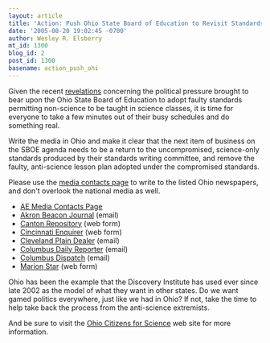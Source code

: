 ```yaml
---
layout: article
title: 'Action: Push Ohio State Board of Education to Revisit Standards'
date: '2005-08-20 19:02:45 -0700'
author: Wesley R. Elsberry
mt_id: 1300
blog_id: 2
post_id: 1300
basename: action_push_ohi
---
```

Given the recent [revelations](http://www.pandasthumb.org/archives/2005/08/ohio_bombshell.html) concerning the political pressure brought to bear upon the Ohio State Board of Education to adopt faulty standards permitting non-science to be taught in science classes, it is time for everyone to take a few minutes out of their busy schedules and do something real. 

Write the media in Ohio and make it clear that the next item of business on the SBOE agenda needs to be a return to the uncompromised, science-only standards produced by their standards writing committee, and remove the faulty, anti-science lesson plan adopted under the compromised standards.

Please use the [media contacts page](http://www.antievolution.org/features/media.html) to write to the listed Ohio newspapers, and don't overlook the national media as well. 

<aside>

* [AE Media Contacts Page](http://www.antievolution.org/features/media.html)
* [Akron Beacon Journal](mailto:vop@thebeaconjournal.com) (email)
* [Canton Repository](http://www.cantonrep.com/index.php?external=forms/letter_editor.php) (web form)
* [Cincinnati Enquirer](http://www.enquirer.com/editor/letters.html) (web form)
* [Cleveland Plain Dealer](mailto:Letters@plaind.com) (email)
* [Columbus Daily Reporter](mailto:editor@sourcenews.com) (email)
* [Columbus Dispatch](mailto:letters@dispatch.com) (email)
* [Marion Star](http://www.marionstar.com/apps/pbcs.dll/section?Category=CUSTOMERSERVICE03) (web form)



</aside>

Ohio has been the example that the Discovery Institute has used ever since late 2002 as the model of what they want in other states. Do we want gamed politics everywhere, just like we had in Ohio? If not, take the time to help take back the process from the anti-science extremists.

And be sure to visit the [Ohio Citizens for Science](http://www.ohioscience.org/) web site for more information.
